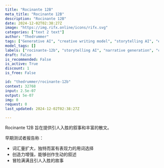 ```yaml
---
title: "Rocinante 12B"
meta_title: "Rocinante 12B"
description: "Rocinante 12B"
date: 2024-12-02T02:38:27Z
image: "https://img.rifx.online/icons/rifx.svg"
categories: ["text 2 text"]
author: "Thedrummer"
tags: ["Generative AI", "creative writing model", "storytelling AI", "engaging prose", "Natural Language Processing", "narrative generation", "Programming", "rocinante-12b", "Thedrummer", "Chatbots", "Roleplay"]
model_tags: []
labels: ["rocinante-12b", "storytelling AI", "narrative generation", "creative writing model", "engaging prose"]
draft: False
is_recommended: False
is_active: True
discount: 1
is_free: False

id: "thedrummer/rocinante-12b"
context: 32768
input: 2.5e-07
output: 5e-07
img: 0
request: 0
last_updated: 2024-12-02T02:38:27Z

---
```


Rocinante 12B 旨在提供引人入胜的叙事和丰富的散文。

早期测试者报告称：
- 词汇量扩大，独特而富有表现力的用词选择
- 创造力增强，能够创作生动的叙述
- 冒险满满且引人入胜的故事


